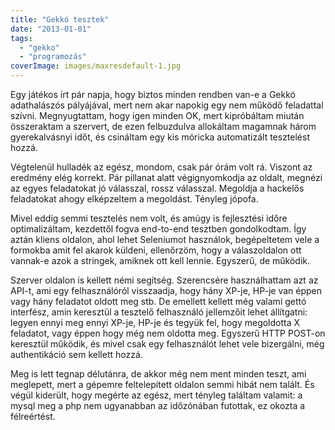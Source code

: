 ```yaml
---
title: "Gekkó tesztek"
date: "2013-01-01"
tags: 
  - "gekko"
  - "programozás"
coverImage: images/maxresdefault-1.jpg
---
```


Egy játékos írt pár napja, hogy biztos minden rendben van-e a Gekkó adathalászós pályájával, mert nem akar napokig egy nem működő feladattal szívni. Megnyugtattam, hogy igen minden OK, mert kipróbáltam miután összeraktam a szervert, de ezen felbuzdulva allokáltam magamnak három gyerekalvásnyi időt, és csináltam egy kis móricka automatizált tesztelést hozzá.

Végtelenül hulladék az egész, mondom, csak pár órám volt rá. Viszont az eredmény elég korrekt. Pár pillanat alatt végignyomkodja az oldalt, megnézi az egyes feladatokat jó válasszal, rossz válasszal. Megoldja a hackelős feladatokat ahogy elképzeltem a megoldást. Tényleg jópofa.

Mivel eddig semmi tesztelés nem volt, és amúgy is fejlesztési időre optimalizáltam, kezdettől fogva end-to-end tesztben gondolkodtam. Így aztán kliens oldalon, ahol lehet Seleniumot használok, begépeltetem vele a formokba amit fel akarok küldeni, ellenőrzöm, hogy a válaszoldalon ott vannak-e azok a stringek, amiknek ott kell lennie. Egyszerű, de működik.

Szerver oldalon is kellett némi segítség. Szerencsére használhattam azt az API-t, ami egy felhasználóról visszaadja, hogy hány XP-je, HP-je van éppen vagy hány feladatot oldott meg stb. De emellett kellett még valami gettó interfész, amin keresztül a tesztelő felhasználó jellemzőit lehet állítgatni: legyen ennyi meg ennyi XP-je, HP-je és tegyük fel, hogy megoldotta X feladatot, vagy éppen hogy még nem oldotta meg. Egyszerű HTTP POST-on keresztül működik, és mivel csak egy felhasználót lehet vele bizergálni, még authentikáció sem kellett hozzá.

Meg is lett tegnap délutánra, de akkor még nem ment minden teszt, ami meglepett, mert a gépemre feltelepített oldalon semmi hibát nem talált. És végül kiderült, hogy megérte az egész, mert tényleg találtam valamit: a mysql meg a php nem ugyanabban az időzónában futottak, ez okozta a félreértést.
